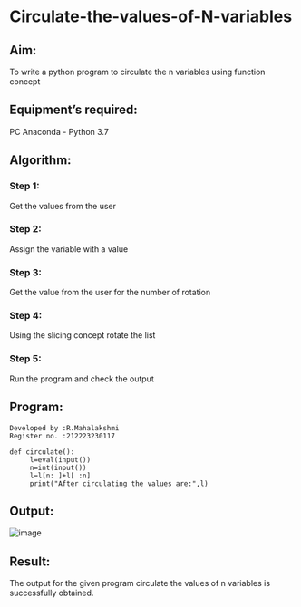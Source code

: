 # Circulate-the-values-of-N-variables
## Aim:
To write a python program to circulate the n variables using function concept
## Equipment’s required:
PC
Anaconda - Python 3.7
## Algorithm: 
### Step 1: 
Get the values from the user
### Step 2: 
Assign the variable with a value
### Step 3: 
Get the value from the user for the number of rotation
### Step 4: 
Using the slicing concept rotate the list
### Step 5: 
Run the program and check the output 
## Program:
```
Developed by :R.Mahalakshmi
Register no. :212223230117

def circulate():
     l=eval(input())
     n=int(input())
     l=l[n: ]+l[ :n]
     print("After circulating the values are:",l)
```

## Output:

![image](https://github.com/Maharavi2006/Circulate-the-values-of-N-variables/assets/154535981/d1570206-9738-4f07-bd20-799e984e71b7)


## Result:
The output for the given program circulate the values of n variables is successfully obtained.
